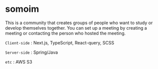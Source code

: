 # somoim

This is a community that creates groups of people who want to study or develop themselves together. 
You can set up a meeting by creating a meeting or contacting the person who hosted the meeting.

`Client-side` : Next.js, TypeScript, React-query, SCSS

`Server-side` : Spring/Java

`etc` : AWS S3
